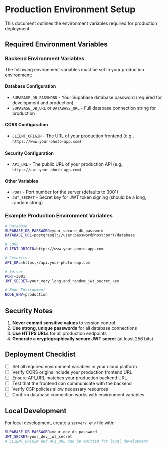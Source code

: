 # Production Environment Setup

This document outlines the environment variables required for production deployment.

## Required Environment Variables

### Backend Environment Variables

The following environment variables must be set in your production environment:

#### Database Configuration
- `SUPABASE_DB_PASSWORD` - Your Supabase database password (required for development and production)
- `SUPABASE_DB_URL` or `DATABASE_URL` - Full database connection string for production

#### CORS Configuration
- `CLIENT_ORIGIN` - The URL of your production frontend (e.g., `https://www.your-photo-app.com`)

#### Security Configuration
- `API_URL` - The public URL of your production API (e.g., `https://api.your-photo-app.com`)

#### Other Variables
- `PORT` - Port number for the server (defaults to 3001)
- `JWT_SECRET` - Secret key for JWT token signing (should be a long, random string)

### Example Production Environment Variables

```bash
# Database
SUPABASE_DB_PASSWORD=your_secure_db_password
DATABASE_URL=postgresql://user:password@host:port/database

# CORS
CLIENT_ORIGIN=https://www.your-photo-app.com

# Security
API_URL=https://api.your-photo-app.com

# Server
PORT=3001
JWT_SECRET=your_very_long_and_random_jwt_secret_key

# Node Environment
NODE_ENV=production
```

## Security Notes

1. **Never commit sensitive values** to version control
2. **Use strong, unique passwords** for all database connections
3. **Use HTTPS URLs** for all production endpoints
4. **Generate a cryptographically secure JWT secret** (at least 256 bits)

## Deployment Checklist

- [ ] Set all required environment variables in your cloud platform
- [ ] Verify CORS origins include your production frontend URL
- [ ] Ensure API_URL matches your production backend URL
- [ ] Test that the frontend can communicate with the backend
- [ ] Verify CSP policies allow necessary resources
- [ ] Confirm database connection works with environment variables

## Local Development

For local development, create a `server/.env` file with:

```bash
SUPABASE_DB_PASSWORD=your_dev_db_password
JWT_SECRET=your_dev_jwt_secret
# CLIENT_ORIGIN and API_URL can be omitted for local development
```